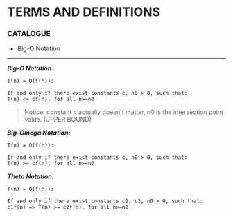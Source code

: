 # TERMS AND DEFINITIONS
### CATALOGUE
* Big-O Notation

***
***Big-O Notation:***

    T(n) = O(f(n)):
    
    If and only if there exist constants c, n0 > 0, such that:
    T(n) <= cf(n), for all n>=n0
> Notice: constant c actually doesn't matter, n0 is the intersection point value. (UPPER BOUND)

***Big-Omega Notation:***

    T(n) = Ω(f(n)):
    
    If and only if there exist constants c, n0 > 0, such that:
    T(n) >= cf(n), for all n>=n0

***Theta Notation:***

    T(n) = Θ(f(n)):
    
    If and only if there exist constants c1, c2, n0 > 0, such that:
    c1f(n) => T(n) >= c2f(n), for all n>=n0
